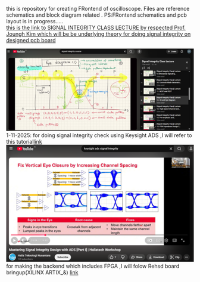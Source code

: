 this is repository for creating FRontend of oscilloscope. Files are reference schematics and block diagram related . PS:FRontend schematics and pcb layout is in progress.....
<br>
<a href="https://www.youtube.com/watch?v=HvdlJZe9VBc&list=PLv7izQ1itK4Wncd6dlsyT3r0-bSiFM2JH&index=12">this is the link to SIGNAL INTEGRITY CLASS LECTURE by respected Prof. Joungh Kim which will be be underlying theory for doing signal integrity on designed pcb board</a>

<img src="Screenshot 2025-10-30 222100.png">
<br>
1-11-2025: for doing signal integrity check using Keysight ADS ,I will refer to this tutorial<a href="https://www.youtube.com/watch?v=_UM_Ku_G7do&t=7885s">link</a>
<br>
<img src="Screenshot 2025-11-01 212317.png">
<br>
for making the backend which includes FPGA ,I will folow Rehsd board bringup(XILINX ARTIX_&) <a href="https://www.rehsdonline.com/post/xilinx-xc7z020-1clg484i-zynq-7000-soc-artix-7-fpga">  link</a>
